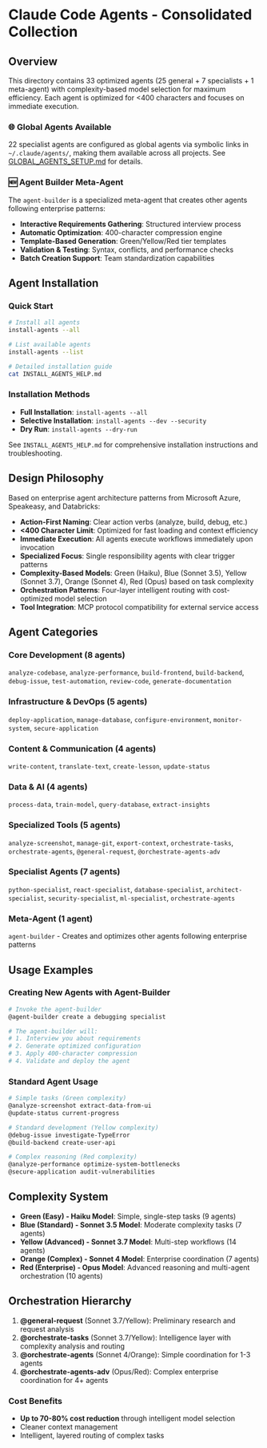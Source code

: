 # Claude Code Agents - Consolidated Collection

## Overview

This directory contains 33 optimized agents (25 general + 7 specialists + 1 meta-agent) with complexity-based model selection for maximum efficiency. Each agent is optimized for <400 characters and focuses on immediate execution.

### 🌐 Global Agents Available
22 specialist agents are configured as global agents via symbolic links in `~/.claude/agents/`, making them available across all projects. See [GLOBAL_AGENTS_SETUP.md](./GLOBAL_AGENTS_SETUP.md) for details.

### 🆕 Agent Builder Meta-Agent
The `agent-builder` is a specialized meta-agent that creates other agents following enterprise patterns:
- **Interactive Requirements Gathering**: Structured interview process
- **Automatic Optimization**: 400-character compression engine
- **Template-Based Generation**: Green/Yellow/Red tier templates
- **Validation & Testing**: Syntax, conflicts, and performance checks
- **Batch Creation Support**: Team standardization capabilities

## Agent Installation

### Quick Start
```bash
# Install all agents
install-agents --all

# List available agents
install-agents --list

# Detailed installation guide
cat INSTALL_AGENTS_HELP.md
```

### Installation Methods
- **Full Installation**: `install-agents --all`
- **Selective Installation**: `install-agents --dev --security`
- **Dry Run**: `install-agents --dry-run`

See `INSTALL_AGENTS_HELP.md` for comprehensive installation instructions and troubleshooting.

## Design Philosophy

Based on enterprise agent architecture patterns from Microsoft Azure, Speakeasy, and Databricks:

- **Action-First Naming**: Clear action verbs (analyze, build, debug, etc.)
- **<400 Character Limit**: Optimized for fast loading and context efficiency
- **Immediate Execution**: All agents execute workflows immediately upon invocation
- **Specialized Focus**: Single responsibility agents with clear trigger patterns
- **Complexity-Based Models**: Green (Haiku), Blue (Sonnet 3.5), Yellow (Sonnet 3.7), Orange (Sonnet 4), Red (Opus) based on task complexity
- **Orchestration Patterns**: Four-layer intelligent routing with cost-optimized model selection
- **Tool Integration**: MCP protocol compatibility for external service access

## Agent Categories

### Core Development (8 agents)
`analyze-codebase`, `analyze-performance`, `build-frontend`, `build-backend`, `debug-issue`, `test-automation`, `review-code`, `generate-documentation`

### Infrastructure & DevOps (5 agents)
`deploy-application`, `manage-database`, `configure-environment`, `monitor-system`, `secure-application`

### Content & Communication (4 agents)
`write-content`, `translate-text`, `create-lesson`, `update-status`

### Data & AI (4 agents)
`process-data`, `train-model`, `query-database`, `extract-insights`

### Specialized Tools (5 agents)
`analyze-screenshot`, `manage-git`, `export-context`, `orchestrate-tasks`, `orchestrate-agents`, `@general-request`, `@orchestrate-agents-adv`

### Specialist Agents (7 agents)
`python-specialist`, `react-specialist`, `database-specialist`, `architect-specialist`, `security-specialist`, `ml-specialist`, `orchestrate-agents`

### Meta-Agent (1 agent)
`agent-builder` - Creates and optimizes other agents following enterprise patterns

## Usage Examples

### Creating New Agents with Agent-Builder
```bash
# Invoke the agent-builder
@agent-builder create a debugging specialist

# The agent-builder will:
# 1. Interview you about requirements
# 2. Generate optimized configuration
# 3. Apply 400-character compression
# 4. Validate and deploy the agent
```

### Standard Agent Usage
```bash
# Simple tasks (Green complexity)
@analyze-screenshot extract-data-from-ui
@update-status current-progress

# Standard development (Yellow complexity)
@debug-issue investigate-TypeError
@build-backend create-user-api

# Complex reasoning (Red complexity)
@analyze-performance optimize-system-bottlenecks
@secure-application audit-vulnerabilities
```

## Complexity System

- **Green (Easy) - Haiku Model**: Simple, single-step tasks (9 agents)
- **Blue (Standard) - Sonnet 3.5 Model**: Moderate complexity tasks (7 agents)
- **Yellow (Advanced) - Sonnet 3.7 Model**: Multi-step workflows (14 agents)
- **Orange (Complex) - Sonnet 4 Model**: Enterprise coordination (7 agents)
- **Red (Enterprise) - Opus Model**: Advanced reasoning and multi-agent orchestration (10 agents)

## Orchestration Hierarchy

1. **@general-request** (Sonnet 3.7/Yellow): Preliminary research and request analysis
2. **@orchestrate-tasks** (Sonnet 3.7/Yellow): Intelligence layer with complexity analysis and routing
3. **@orchestrate-agents** (Sonnet 4/Orange): Simple coordination for 1-3 agents
4. **@orchestrate-agents-adv** (Opus/Red): Complex enterprise coordination for 4+ agents

### Cost Benefits
- **Up to 70-80% cost reduction** through intelligent model selection
- Cleaner context management
- Intelligent, layered routing of complex tasks